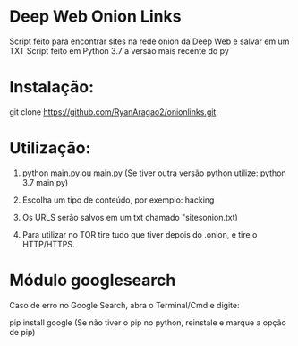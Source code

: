 # Deep Web Onion Links

Script feito para encontrar sites na rede onion da Deep Web e salvar em um TXT
Script feito em Python 3.7 a versão mais recente do py

# Instalação:

git clone https://github.com/RyanAragao2/onionlinks.git

# Utilização:

1. python main.py ou main.py (Se tiver outra versão python utilize: python 3.7 main.py)

2. Escolha um tipo de conteúdo, por exemplo: hacking

3. Os URLS serão salvos em um txt chamado "sitesonion.txt)

4. Para utilizar no TOR tire tudo que tiver depois do .onion, e tire o HTTP/HTTPS.

# Módulo googlesearch

Caso de erro no Google Search, abra o Terminal/Cmd e digite:

pip install google (Se não tiver o pip no python, reinstale e marque a opção de pip)
